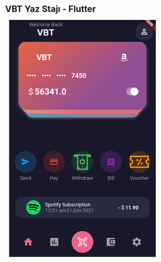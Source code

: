 # VBT Yaz Stajı - Flutter


<div align="center">
<img src="https://github.com/FrtSkr/vbt-flutter-wallet-project/blob/main/images/projectImage.png" alt="projectImage" />
</div>
